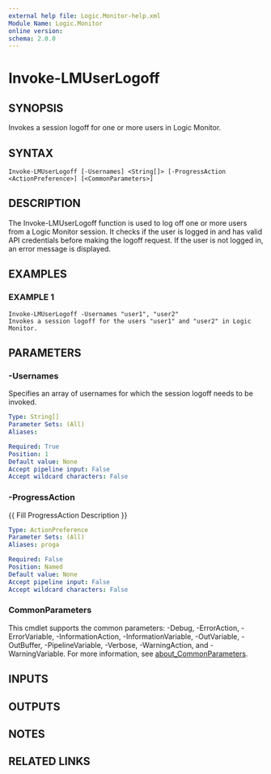 ```yaml
---
external help file: Logic.Monitor-help.xml
Module Name: Logic.Monitor
online version:
schema: 2.0.0
---
```


# Invoke-LMUserLogoff

## SYNOPSIS
Invokes a session logoff for one or more users in Logic Monitor.

## SYNTAX

```
Invoke-LMUserLogoff [-Usernames] <String[]> [-ProgressAction <ActionPreference>] [<CommonParameters>]
```

## DESCRIPTION
The Invoke-LMUserLogoff function is used to log off one or more users from a Logic Monitor session.
It checks if the user is logged in and has valid API credentials before making the logoff request.
If the user is not logged in, an error message is displayed.

## EXAMPLES

### EXAMPLE 1
```
Invoke-LMUserLogoff -Usernames "user1", "user2"
Invokes a session logoff for the users "user1" and "user2" in Logic Monitor.
```

## PARAMETERS

### -Usernames
Specifies an array of usernames for which the session logoff needs to be invoked.

```yaml
Type: String[]
Parameter Sets: (All)
Aliases:

Required: True
Position: 1
Default value: None
Accept pipeline input: False
Accept wildcard characters: False
```

### -ProgressAction
{{ Fill ProgressAction Description }}

```yaml
Type: ActionPreference
Parameter Sets: (All)
Aliases: proga

Required: False
Position: Named
Default value: None
Accept pipeline input: False
Accept wildcard characters: False
```

### CommonParameters
This cmdlet supports the common parameters: -Debug, -ErrorAction, -ErrorVariable, -InformationAction, -InformationVariable, -OutVariable, -OutBuffer, -PipelineVariable, -Verbose, -WarningAction, and -WarningVariable. For more information, see [about_CommonParameters](http://go.microsoft.com/fwlink/?LinkID=113216).

## INPUTS

## OUTPUTS

## NOTES

## RELATED LINKS
